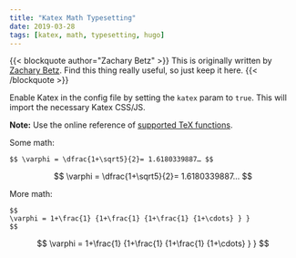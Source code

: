 ```yaml
---
title: "Katex Math Typesetting"
date: 2019-03-28
tags: [katex, math, typesetting, hugo]
---
```


{{< blockquote author="Zachary Betz" >}}
This is originally written by [Zachary Betz](https://zwbetz.com/).
Find this thing really useful, so just keep it here.
{{< /blockquote >}}

Enable Katex in the config file by setting the `katex` param to `true`. This will import the necessary Katex CSS/JS. 

**Note:** Use the online reference of [supported TeX functions](https://katex.org/docs/supported.html). 

Some math:

```
$$ \varphi = \dfrac{1+\sqrt5}{2}= 1.6180339887… $$
```

$$ \varphi = \dfrac{1+\sqrt5}{2}= 1.6180339887… $$

More math: 

```
$$
\varphi = 1+\frac{1} {1+\frac{1} {1+\frac{1} {1+\cdots} } } 
$$
```

$$
\varphi = 1+\frac{1} {1+\frac{1} {1+\frac{1} {1+\cdots} } } 
$$
